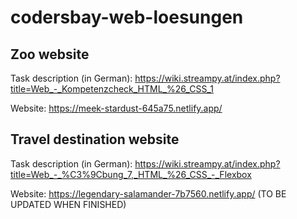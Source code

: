 # codersbay-web-loesungen

## Zoo website
Task description (in German): https://wiki.streampy.at/index.php?title=Web_-_Kompetenzcheck_HTML_%26_CSS_1

Website: https://meek-stardust-645a75.netlify.app/ 

## Travel destination website
Task description (in German): https://wiki.streampy.at/index.php?title=Web_-_%C3%9Cbung_7,_HTML_%26_CSS_-_Flexbox

Website: https://legendary-salamander-7b7560.netlify.app/ (TO BE UPDATED WHEN FINISHED)

